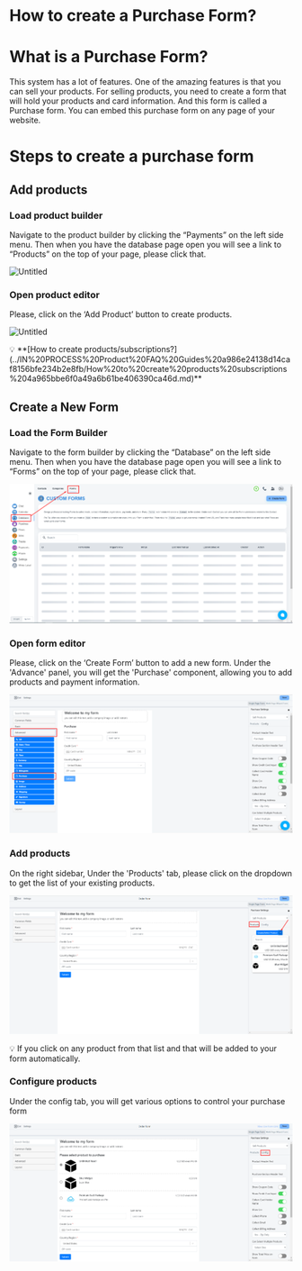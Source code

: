 # How to create a Purchase Form?

# ****What is a Purchase Form?****

This system has a lot of features. One of the amazing features is that you can sell your products. For selling products, you need to create a form that will hold your products and card information. And this form is called a Purchase form. You can embed this purchase form on any page of your website.

# Steps to create a purchase form

## Add products

### Load product builder

Navigate to the product builder by clicking the “Payments” on the left side menu. Then when you have the database page open you will see a link to “Products” on the top of your page, please click that. 

![Untitled](../IN%20PROCESS%20Product%20FAQ%20Guides%20a986e24138d14caf8156bfe234b2e8fb/How%20to%20create%20products%20subscriptions%204a965bbe6f0a49a6b61be406390ca46d/Untitled.png)

### Open product editor

Please, click on the ‘Add Product’ button to create products.

![Untitled](../IN%20PROCESS%20Product%20FAQ%20Guides%20a986e24138d14caf8156bfe234b2e8fb/How%20to%20create%20products%20subscriptions%204a965bbe6f0a49a6b61be406390ca46d/Untitled%201.png)

<aside>
💡 **[How to create products/subscriptions?](../IN%20PROCESS%20Product%20FAQ%20Guides%20a986e24138d14caf8156bfe234b2e8fb/How%20to%20create%20products%20subscriptions%204a965bbe6f0a49a6b61be406390ca46d.md)**

</aside>

## **Create a New Form**

### Load the Form Builder

Navigate to the form builder by clicking the “Database” on the left side menu. Then when you have the database page open you will see a link to “Forms” on the top of your page, please click that. 

![Untitled](How%20to%20create%20a%20Purchase%20Form%2085bb74f70e0f4f33afc8a68947363de5/Untitled.png)

### Open form editor

Please, click on the ‘Create Form’ button to add a new form. Under the 'Advance' panel, you will get the 'Purchase' component, allowing you to add products and payment information.

![Untitled](How%20to%20create%20a%20Purchase%20Form%2085bb74f70e0f4f33afc8a68947363de5/Untitled%201.png)

### Add products

On the right sidebar, Under the 'Products' tab, please click on the dropdown to get the list of your existing products.

![Untitled](How%20to%20create%20a%20Purchase%20Form%2085bb74f70e0f4f33afc8a68947363de5/Untitled%202.png)

<aside>
💡 If you click on any product from that list and that will be added to your form automatically.

</aside>

### Configure products

Under the config tab, you will get various options to control your purchase form

![Untitled](How%20to%20create%20a%20Purchase%20Form%2085bb74f70e0f4f33afc8a68947363de5/Untitled%203.png)